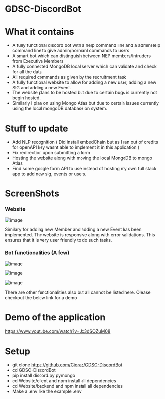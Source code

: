 # GDSC-DiscordBot

# What it contains
- A fully functional discord bot with a help command line and a adminHelp command line to give admin/normanl commands to users
- A smart bot which can distinguish between NEP members/Intruders from Executive Members
- A fully connected MongoDB local server which can validate and check for all the data
- All required commands as given by the recruitment task
- A fully functional website to allow for adding a new user, adding a new SIG and adding a new Event.
- The website plans to be hosted but due to certain bugs is currently not begin hosted.
- Similarly I plan on using Mongo Atlas but due to certain issues currently using the local mongoDB database on system.

# Stuff to update
- Add NLP recognition ( Did install embedChain but as I ran out of credits for openAPI key wasnt able to implement it in this application )
- Fix redirection upon submitting a form
- Hosting the website along with moving the local MongoDB to mongo Atlas
- Find some google form API to use instead of hosting my own full stack app to add new sig, events or users.

 
# ScreenShots

### Website

![image](https://github.com/Cioraz/GDSC-DiscordBot/assets/76161837/358e293a-bb94-40c6-96c5-652d029798fa)


Similary for adding new Member and adding a new Event has been implemented. The website is responsive along with error validations. This ensures that it is very user friendly to do such tasks.

### Bot functionalities (A few)

![image](https://github.com/Cioraz/GDSC-DiscordBot/assets/76161837/4d6aed92-a912-4348-b2e0-7ad5865233ae)

![image](https://github.com/Cioraz/GDSC-DiscordBot/assets/76161837/dae3d9d3-14cf-4968-a39d-e01709c48aed)

![image](https://github.com/Cioraz/GDSC-DiscordBot/assets/76161837/cffad58c-daf6-4c10-82da-1eb6d0644730)

There are other functionalities also but all cannot be listed here. Olease checkout the below link for a demo

# Demo of the application

https://www.youtube.com/watch?v=Jc3dSOZuM08


# Setup
- git clone https://github.com/Cioraz/GDSC-DiscordBot
- cd GDSC-DiscordBot
- pip install discord.py pymongo
- cd Website/client and npm install all dependencies
- cd Website/backend and npm install all dependencies
- Make a .env like the example .env
